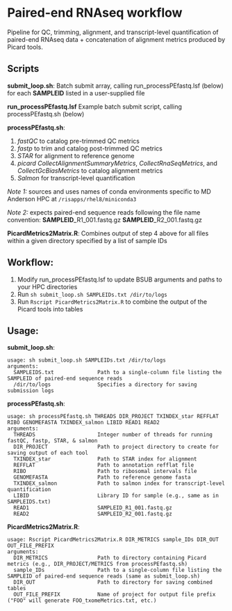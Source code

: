 # Paired-end RNAseq workflow
Pipeline for QC, trimming, alignment, and transcript-level quantification of paired-end RNAseq data + concatenation of alignment metrics produced by Picard tools.

## Scripts

**submit_loop.sh**:
Batch submit array, calling run_processPEfastq.lsf (below) for each **SAMPLEID** listed in a user-supplied file

**run_processPEfastq.lsf**
Example batch submit script, calling processPEfastq.sh (below)

**processPEfastq.sh**: 
1) *fastQC* to catalog pre-trimmed QC metrics
2) *fastp* to trim and catalog post-trimmed QC metrics
3) *STAR* for alignment to reference genome
4) *picard CollectAlignmentSummaryMetrics*, *CollectRnaSeqMetrics*, and *CollectGcBiasMetrics* to catalog alignment metrics
5) *Salmon* for transcript-level quantification

*Note 1:* sources and uses names of conda environments specific to MD Anderson HPC at `/risapps/rhel8/miniconda3`

*Note 2:* expects paired-end sequence reads following the file name convention: **SAMPLEID**_R1_001.fastq.gz **SAMPLEID**_R2_001.fastq.gz

**PicardMetrics2Matrix.R**:
Combines output of step 4 above for all files within a given directory specified by a list of sample IDs

## Workflow:

1) Modify run_processPEfastq.lsf to update BSUB arguments and paths to your HPC directories
2) Run `sh submit_loop.sh SAMPLEIDs.txt /dir/to/logs`
3) Run `Rscript PicardMetrics2Matrix.R` to combine the output of the Picard tools into tables

## Usage:

**submit_loop.sh**:
```shell
usage: sh submit_loop.sh SAMPLEIDs.txt /dir/to/logs
arguments:
  SAMPLEIDS.txt              Path to a single-column file listing the SAMPLEID of paired-end sequence reads
  /dir/to/logs               Specifies a directory for saving submission logs
```

**processPEfastq.sh**:
```shell
usage: sh processPEfastq.sh THREADS DIR_PROJECT TXINDEX_star REFFLAT RIBO GENOMEFASTA TXINDEX_salmon LIBID READ1 READ2
arguments:
  THREADS                    Integer number of threads for running fastQC, fastp, STAR, & salmon
  DIR_PROJECT                Path to project directory to create for saving output of each tool
  TXINDEX_star               Path to STAR index for alignment
  REFFLAT                    Path to annotation refflat file
  RIBO                       Path to ribosomal intervals file
  GENOMEFASTA                Path to reference genome fasta
  TXINDEX_salmon             Path to salmon index for transcript-level quantification
  LIBID                      Library ID for sample (e.g., same as in SAMPLEIDS.txt)
  READ1                      SAMPLEID_R1_001.fastq.gz
  READ2                      SAMPLEID_R2_001.fastq.gz
```

**PicardMetrics2Matrix.R**:
```shell
usage: Rscript PicardMetrics2Matrix.R DIR_METRICS sample_IDs DIR_OUT OUT_FILE_PREFIX
arguments:
  DIR_METRICS                Path to directory containing Picard metrics (e.g., DIR_PROJECT/METRICS from processPEfastq.sh)
  sample_IDs                 Path to a single-column file listing the SAMPLEID of paired-end sequence reads (same as submit_loop.sh)
  DIR_OUT                    Path to directory for saving combined tables
  OUT_FILE_PREFIX            Name of project for output file prefix ("FOO" will generate FOO_txomeMetrics.txt, etc.)
```


